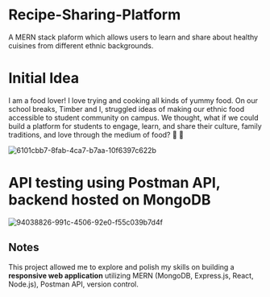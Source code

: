 # Recipe-Sharing-Platform
A MERN stack plaform which allows users to learn and share about healthy cuisines from different ethnic backgrounds.

# Initial Idea
I am a food lover! I love trying and cooking all kinds of yummy food. On our school breaks, Timber and I, struggled ideas of making our ethnic food accessible to student community on campus. We thought, what if we could build a platform for students to engage, learn, and share their culture, family traditions, and love through the medium of food? :green_salad: :sandwich:

![6101cbb7-8fab-4ca7-b7aa-10f6397c622b](https://github.com/Dxsonu7/Recipe-Sharing-Platform/assets/87947158/f0c71a4e-1b7e-492f-9711-4d2522b2800d)

# API testing using Postman API, backend hosted on MongoDB
![94038826-991c-4506-92e0-f55c039b7d4f](https://github.com/Dxsonu7/Recipe-Sharing-Platform/assets/87947158/3dd09467-4aff-47f2-8fb9-ac44c6077724)

## Notes

This project allowed me to explore and polish my skills on building a **responsive web application** utilizing MERN (MongoDB, Express.js, React, Node.js), Postman API, version control.  
